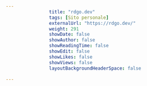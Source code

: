 ---
                title: "rdgo.dev"
                tags: [Sito personale]
                externalUrl: "https://rdgo.dev/"
                weight: 291
                showDate: false
                showAuthor: false
                showReadingTime: false
                showEdit: false
                showLikes: false
                showViews: false
                layoutBackgroundHeaderSpace: false
                ---

